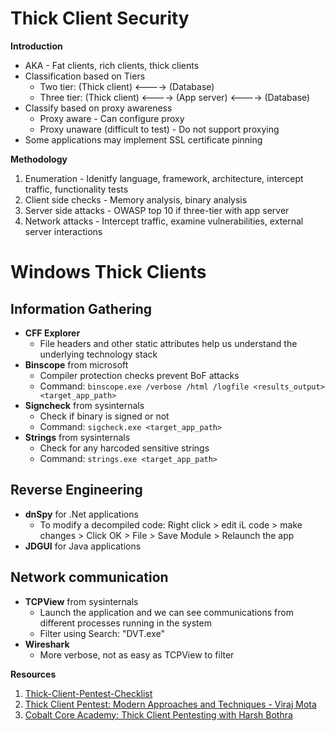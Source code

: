 # Thick Client Security

**Introduction**
- AKA - Fat clients, rich clients, thick clients
- Classification based on Tiers
  - Two tier: (Thick client) <----> (Database)
  - Three tier: (Thick client) <----> (App server) <----> (Database)
- Classify based on proxy awareness
  - Proxy aware - Can configure proxy
  - Proxy unaware (difficult to test) - Do not support proxying
- Some applications may implement SSL certificate pinning

**Methodology**
1. Enumeration - Idenitfy language, framework, architecture, intercept traffic, functionality tests
2. Client side checks - Memory analysis, binary analysis
3. Server side attacks - OWASP top 10 if three-tier with app server
4. Network attacks - Intercept traffic, examine vulnerabilities, external server interactions

# Windows Thick Clients

## Information Gathering
- **CFF Explorer**
  - File headers and other static attributes help us understand the underlying technology stack
- **Binscope** from microsoft
  - Compiler protection checks prevent BoF attacks
  - Command: `binscope.exe /verbose /html /logfile <results_output> <target_app_path>`
- **Signcheck** from sysinternals
  - Check if binary is signed or not
  - Command: `sigcheck.exe <target_app_path>`
- **Strings** from sysinternals
  - Check for any harcoded sensitive strings
  - Command: `strings.exe <target_app_path>`

## Reverse Engineering
- **dnSpy** for .Net applications
  - To modify a decompiled code: Right click > edit iL code > make changes > Click OK > File > Save Module > Relaunch the app
- **JDGUI** for Java applications

## Network communication
- **TCPView** from sysinternals
  - Launch the application and we can see communications from different processes running in the system
  - Filter using Search: "DVT.exe"
- **Wireshark**
  - More verbose, not as easy as TCPView to filter





**Resources**
1. [Thick-Client-Pentest-Checklist](https://github.com/Hari-prasaanth/Thick-Client-Pentest-Checklist)
2. [Thick Client Pentest: Modern Approaches and Techniques - Viraj Mota](https://www.youtube.com/watch?v=BBA72uLgcMg)
3. [Cobalt Core Academy: Thick Client Pentesting with Harsh Bothra](https://www.youtube.com/watch?v=q5PuvOlWrCQ)
